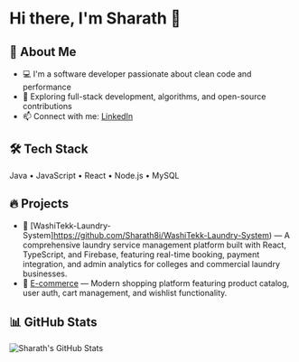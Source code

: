 # Hi there, I'm Sharath 👋

## 🚀 About Me
- 💻 I'm a software developer passionate about clean code and performance
- 🧠 Exploring full-stack development, algorithms, and open-source contributions
- 📫 Connect with me: [LinkedIn](https://www.linkedin.com/in/sharath8i/) 

## 🛠 Tech Stack
Java • JavaScript • React • Node.js • MySQL

## 🔥 Projects
- 🔗 [WashiTekk-Laundry-System]https://github.com/Sharath8i/WashiTekk-Laundry-System) — A comprehensive laundry service management platform built with React, TypeScript, and Firebase, featuring real-time booking, payment integration, and admin analytics for colleges and commercial laundry businesses.
- 🔗 [E-commerce](https://github.com/Sharath8i/E-commerce) — Modern shopping platform featuring product catalog, user auth, cart management, and wishlist functionality.

## 📊 GitHub Stats
![Sharath's GitHub Stats](https://github-readme-stats.vercel.app/api?username=Sharath8i&show_icons=true&theme=radical)
